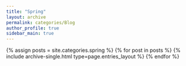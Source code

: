 ```yaml
---
title: "Spring"
layout: archive
permalink: categories/Blog
author_profile: true
sidebar_main: true
---
```



{% assign posts = site.categories.spring %}
{% for post in posts %} {% include archive-single.html type=page.entries_layout %} {% endfor %}
